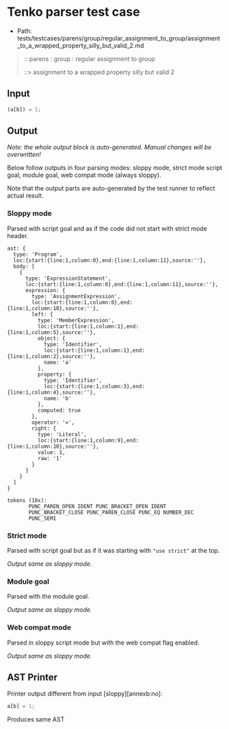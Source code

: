 # Tenko parser test case

- Path: tests/testcases/parens/group/regular_assignment_to_group/assignment_to_a_wrapped_property_silly_but_valid_2.md

> :: parens : group : regular assignment to group
>
> ::> assignment to a wrapped property silly but valid 2

## Input

`````js
(a[b]) = 1;
`````

## Output

_Note: the whole output block is auto-generated. Manual changes will be overwritten!_

Below follow outputs in four parsing modes: sloppy mode, strict mode script goal, module goal, web compat mode (always sloppy).

Note that the output parts are auto-generated by the test runner to reflect actual result.

### Sloppy mode

Parsed with script goal and as if the code did not start with strict mode header.

`````
ast: {
  type: 'Program',
  loc:{start:{line:1,column:0},end:{line:1,column:11},source:''},
  body: [
    {
      type: 'ExpressionStatement',
      loc:{start:{line:1,column:0},end:{line:1,column:11},source:''},
      expression: {
        type: 'AssignmentExpression',
        loc:{start:{line:1,column:0},end:{line:1,column:10},source:''},
        left: {
          type: 'MemberExpression',
          loc:{start:{line:1,column:1},end:{line:1,column:5},source:''},
          object: {
            type: 'Identifier',
            loc:{start:{line:1,column:1},end:{line:1,column:2},source:''},
            name: 'a'
          },
          property: {
            type: 'Identifier',
            loc:{start:{line:1,column:3},end:{line:1,column:4},source:''},
            name: 'b'
          },
          computed: true
        },
        operator: '=',
        right: {
          type: 'Literal',
          loc:{start:{line:1,column:9},end:{line:1,column:10},source:''},
          value: 1,
          raw: '1'
        }
      }
    }
  ]
}

tokens (10x):
       PUNC_PAREN_OPEN IDENT PUNC_BRACKET_OPEN IDENT
       PUNC_BRACKET_CLOSE PUNC_PAREN_CLOSE PUNC_EQ NUMBER_DEC
       PUNC_SEMI
`````

### Strict mode

Parsed with script goal but as if it was starting with `"use strict"` at the top.

_Output same as sloppy mode._

### Module goal

Parsed with the module goal.

_Output same as sloppy mode._

### Web compat mode

Parsed in sloppy script mode but with the web compat flag enabled.

_Output same as sloppy mode._

## AST Printer

Printer output different from input [sloppy][annexb:no]:

````js
a[b] = 1;
````

Produces same AST
